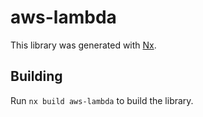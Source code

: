 # aws-lambda

This library was generated with [Nx](https://nx.dev).

## Building

Run `nx build aws-lambda` to build the library.
